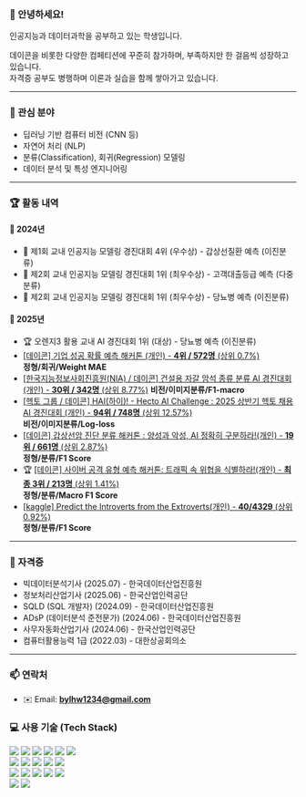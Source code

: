 ### 👋 안녕하세요!
인공지능과 데이터과학을 공부하고 있는 학생입니다.

데이콘을 비롯한 다양한 컴페티션에 꾸준히 참가하며, 부족하지만 한 걸음씩 성장하고 있습니다.  
자격증 공부도 병행하며 이론과 실습을 함께 쌓아가고 있습니다.

---

### 📝 관심 분야
-  딥러닝 기반 컴퓨터 비전 (CNN 등)
-  자연어 처리 (NLP)
-  분류(Classification), 회귀(Regression) 모델링
-  데이터 분석 및 특성 엔지니어링

---

### 🏆 활동 내역

#### 📅 2024년
- 🥉 제1회 교내 인공지능 모델링 경진대회 4위 (우수상) - 갑상선질환 예측 (이진분류)
- 🥇 제2회 교내 인공지능 모델링 경진대회 1위 (최우수상) - 고객대출등급 예측 (다중분류)
- 🥇 제2회 교내 인공지능 모델링 경진대회 1위 (최우수상) - 당뇨병 예측 (이진분류)

#### 📅 2025년
- 🏆 오렌지3 활용 교내 AI 경진대회 1위 (대상) - 당뇨병 예측 (이진분류)
-  [[데이콘] 기업 성공 확률 예측 해커톤 (개인) - **4위 / 572명** (상위 0.7%)](https://dacon.io/competitions/official/236475/leaderboard)  
  **정형/회귀/Weight MAE**
-  [[한국지능정보사회진흥원(NIA) / 데이콘] 건설용 자갈 암석 종류 분류 AI 경진대회 (개인) - **30위 / 342명** (상위 8.77%)](https://dacon.io/competitions/official/236471/leaderboard)
  **비전/이미지분류/F1-macro**
-  [[헥토 그룹 / 데이콘] HAI(하이)! - Hecto AI Challenge : 2025 상반기 헥토 채용 AI 경진대회 (개인) - **94위 / 748명** (상위 12.57%)](https://dacon.io/competitions/official/236493/leaderboard)  
  **비전/이미지분류/Log-loss**
-  [[데이콘] 갑상선암 진단 분류 해커톤 : 양성과 악성, AI 정확히 구분하라!(개인) - **19위 / 661명** (상위 2.87%)](https://dacon.io/competitions/official/236488/leaderboard)  
   **정형/분류/F1 Score**
-  🏆 [[데이콘] 사이버 공격 유형 예측 해커톤: 트래픽 속 위협을 식별하라!(개인) - **최종 3위 / 213명** (상위 1.41%)](https://dacon.io/competitions/official/236502/leaderboard)  
   **정형/분류/Macro F1 Score**
-  [[kaggle] Predict the Introverts from the Extroverts(개인) - **40/4329** (상위 0.92%)](https://www.kaggle.com/competitions/playground-series-s5e7/leaderboard)  
   **정형/분류/F1 Score**
---

### 📜 자격증
-  빅데이터분석기사 (2025.07) - 한국데이터산업진흥원
-  정보처리산업기사 (2025.06) - 한국산업인력공단
-  SQLD (SQL 개발자) (2024.09) - 한국데이터산업진흥원
-  ADsP (데이터분석 준전문가) (2024.06) - 한국데이터산업진흥원
-  사무자동화산업기사 (2024.06) - 한국산업인력공단
-  컴퓨터활용능력 1급 (2022.03) - 대한상공회의소

---

### 📫 연락처
- ✉️ Email: **bylhw1234@gmail.com**

### 💻 사용 기술 (Tech Stack)

<div align="left">
  <!-- Python & Data Science -->
  <img src="https://img.shields.io/badge/Python-3776AB?style=flat-square&logo=python&logoColor=white" />
  <img src="https://img.shields.io/badge/Pandas-150458?style=flat-square&logo=pandas&logoColor=white" />
  <img src="https://img.shields.io/badge/Numpy-013243?style=flat-square&logo=numpy&logoColor=white" />
  <img src="https://img.shields.io/badge/Scikit--Learn-F7931E?style=flat-square&logo=scikit-learn&logoColor=white" />
  <img src="https://img.shields.io/badge/Matplotlib-11557C?style=flat-square&logo=plotly&logoColor=white" />
  <img src="https://img.shields.io/badge/Seaborn-3776AB?style=flat-square&logo=python&logoColor=white" />

  <br/>

  <!-- ML/DL Libraries -->
  <img src="https://img.shields.io/badge/PyTorch-EE4C2C?style=flat-square&logo=pytorch&logoColor=white" />
  <img src="https://img.shields.io/badge/TensorFlow-FF6F00?style=flat-square&logo=tensorflow&logoColor=white" />
  <img src="https://img.shields.io/badge/LightGBM-00B200?style=flat-square&logo=lightgbm&logoColor=white" />
  <img src="https://img.shields.io/badge/XGBoost-FF6600?style=flat-square&logo=xgboost&logoColor=white" />
  <img src="https://img.shields.io/badge/CatBoost-9A1C1C?style=flat-square&logo=catboost&logoColor=white" />

  <br/>

  <!-- Tools -->
  <img src="https://img.shields.io/badge/VSCode-007ACC?style=flat-square&logo=visualstudiocode&logoColor=white" />
  <img src="https://img.shields.io/badge/Colab-F9AB00?style=flat-square&logo=googlecolab&logoColor=white" />
  <img src="https://img.shields.io/badge/Jupyter-F37626?style=flat-square&logo=jupyter&logoColor=white" />
  <img src="https://img.shields.io/badge/Git-F05032?style=flat-square&logo=git&logoColor=white" />
  <img src="https://img.shields.io/badge/GitHub-181717?style=flat-square&logo=github&logoColor=white" />

  <br/>

  <!-- Programming Languages -->
  <img src="https://img.shields.io/badge/C-A8B9CC?style=flat-square&logo=c&logoColor=white" />
  <img src="https://img.shields.io/badge/Java-007396?style=flat-square&logo=java&logoColor=white" />
</div>

